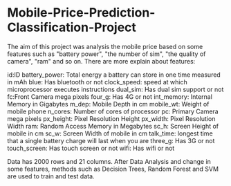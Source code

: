 # Mobile-Price-Prediction-Classification-Project
The aim of this project was analysis the mobile price based on some features such as "battery power", "the number of sim", "the quality of camera", "ram" and so on.
There are more explain about features:

id:ID
battery_power: Total energy a battery can store in one time measured in mAh
blue: Has bluetooth or not
clock_speed: speed at which microprocessor executes instructions
dual_sim: Has dual sim support or not
fc:Front Camera mega pixels
four_g: Has 4G or not
int_memory: Internal Memory in Gigabytes
m_dep: Mobile Depth in cm
mobile_wt: Weight of mobile phone
n_cores: Number of cores of processor
pc: Primary Camera mega pixels
px_height: Pixel Resolution Height
px_width: Pixel Resolution Width
ram: Random Access Memory in Megabytes
sc_h: Screen Height of mobile in cm
sc_w: Screen Width of mobile in cm
talk_time: longest time that a single battery charge will last when you are
three_g: Has 3G or not
touch_screen: Has touch screen or not
wifi: Has wifi or not

Data has 2000 rows and 21 columns. After Data Analysis and change in some features, methods such as Decision Trees, Random Forest and SVM are used to train and test data.
